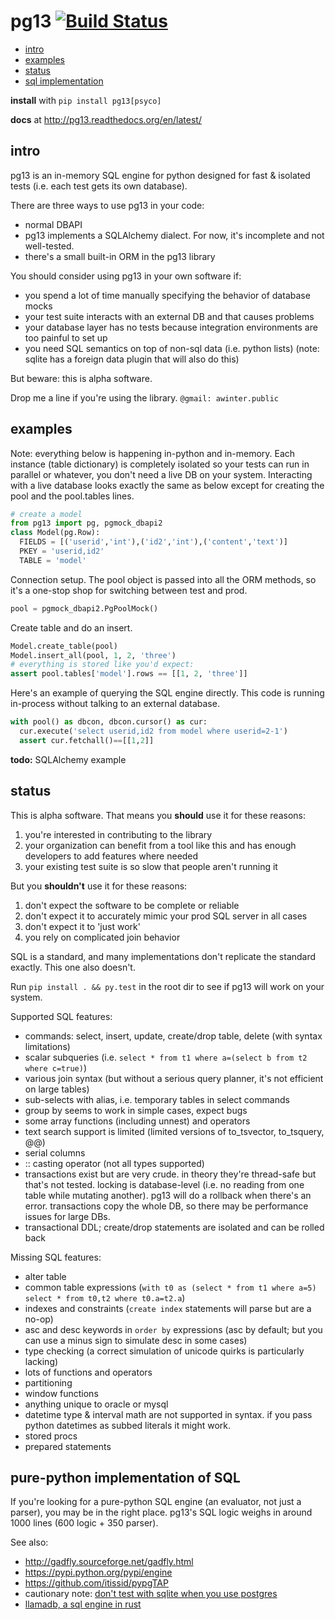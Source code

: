 # pg13 [![Build Status](https://travis-ci.org/abe-winter/pg13-py.svg?branch=master)](https://travis-ci.org/abe-winter/pg13-py)

- [intro](#intro)
- [examples](#examples)
- [status](#status)
- [sql implementation](#pure-python-implementation-of-sql)

**install** with `pip install pg13[psyco]`

**docs** at http://pg13.readthedocs.org/en/latest/

## intro

pg13 is an in-memory SQL engine for python designed for fast & isolated tests (i.e. each test gets its own database).

There are three ways to use pg13 in your code:
* normal DBAPI
* pg13 implements a SQLAlchemy dialect. For now, it's incomplete and not well-tested.
* there's a small built-in ORM in the pg13 library

You should consider using pg13 in your own software if:
* you spend a lot of time manually specifying the behavior of database mocks
* your test suite interacts with an external DB and that causes problems
* your database layer has no tests because integration environments are too painful to set up
* you need SQL semantics on top of non-sql data (i.e. python lists) (note: sqlite has a foreign data plugin that will also do this)

But beware: this is alpha software.

Drop me a line if you're using the library. `@gmail: awinter.public`

## examples

Note: everything below is happening in-python and in-memory. Each instance (table dictionary) is completely isolated so your tests can run in parallel or whatever, you don't need a live DB on your system. Interacting with a live database looks exactly the same as below except for creating the pool and the pool.tables lines.
```python
# create a model
from pg13 import pg, pgmock_dbapi2
class Model(pg.Row):
  FIELDS = [('userid','int'),('id2','int'),('content','text')]
  PKEY = 'userid,id2'
  TABLE = 'model'
```
Connection setup. The pool object is passed into all the ORM methods, so it's a one-stop shop for switching between test and prod.
```python
pool = pgmock_dbapi2.PgPoolMock()
```
Create table and do an insert.
```python
Model.create_table(pool)
Model.insert_all(pool, 1, 2, 'three')
# everything is stored like you'd expect:
assert pool.tables['model'].rows == [[1, 2, 'three']]
```
Here's an example of querying the SQL engine directly. This code is running in-process without talking to an external database.
```python
with pool() as dbcon, dbcon.cursor() as cur:
  cur.execute('select userid,id2 from model where userid=2-1')
  assert cur.fetchall()==[[1,2]]
```

**todo:** SQLAlchemy example

## status

This is alpha software. That means you **should** use it for these reasons:
 1. you're interested in contributing to the library
 1. your organization can benefit from a tool like this and has enough developers to add features where needed
 1. your existing test suite is so slow that people aren't running it

But you **shouldn't** use it for these reasons:
 1. don't expect the software to be complete or reliable
 1. don't expect it to accurately mimic your prod SQL server in all cases
 1. don't expect it to 'just work'
 1. you rely on complicated join behavior

SQL is a standard, and many implementations don't replicate the standard exactly. This one also doesn't.

Run `pip install . && py.test` in the root dir to see if pg13 will work on your system.

Supported SQL features:
* commands: select, insert, update, create/drop table, delete (with syntax limitations)
* scalar subqueries (i.e. `select * from t1 where a=(select b from t2 where c=true)`)
* various join syntax (but without a serious query planner, it's not efficient on large tables)
* sub-selects with alias, i.e. temporary tables in select commands
* group by seems to work in simple cases, expect bugs
* some array functions (including unnest) and operators
* text search support is limited (limited versions of to_tsvector, to_tsquery, @@)
* serial columns
* :: casting operator (not all types supported)
* transactions exist but are very crude. in theory they're thread-safe but that's not tested. locking is database-level (i.e. no reading from one table while mutating another). pg13 will do a rollback when there's an error. transactions copy the whole DB, so there may be performance issues for large DBs.
* transactional DDL; create/drop statements are isolated and can be rolled back

Missing SQL features:
* alter table
* common table expressions (`with t0 as (select * from t1 where a=5) select * from t0,t2 where t0.a=t2.a`)
* indexes and constraints (`create index` statements will parse but are a no-op)
* asc and desc keywords in `order by` expressions (asc by default; but you can use a minus sign to simulate desc in some cases)
* type checking (a correct simulation of unicode quirks is particularly lacking)
* lots of functions and operators
* partitioning
* window functions
* anything unique to oracle or mysql
* datetime type & interval math are not supported in syntax. if you pass python datetimes as subbed literals it might work.
* stored procs
* prepared statements

## pure-python implementation of SQL

If you're looking for a pure-python SQL engine (an evaluator, not just a parser), you may be in the right place. pg13's SQL logic weighs in around 1000 lines (600 logic + 350 parser).

See also:
* http://gadfly.sourceforge.net/gadfly.html
* https://pypi.python.org/pypi/engine
* https://github.com/itissid/pypgTAP
* cautionary note: [don't test with sqlite when you use postgres](http://michael.robellard.com/2015/07/dont-test-with-sqllite-when-you-use.html)
* [llamadb, a sql engine in rust](https://github.com/nukep/llamadb)
